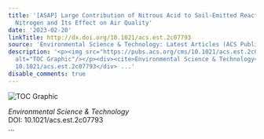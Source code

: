 ```yaml
---
title: '[ASAP] Large Contribution of Nitrous Acid to Soil-Emitted Reactive Oxidized
  Nitrogen and Its Effect on Air Quality'
date: '2023-02-20'
linkTitle: http://dx.doi.org/10.1021/acs.est.2c07793
source: 'Environmental Science & Technology: Latest Articles (ACS Publications)'
description: '<p><img src="https://pubs.acs.org/cms/10.1021/acs.est.2c07793/asset/images/medium/es2c07793_0006.gif"
  alt="TOC Graphic"/></p><div><cite>Environmental Science & Technology</cite></div><div>DOI:
  10.1021/acs.est.2c07793</div> ...'
disable_comments: true
---
```

<p><img src="https://pubs.acs.org/cms/10.1021/acs.est.2c07793/asset/images/medium/es2c07793_0006.gif" alt="TOC Graphic"/></p><div><cite>Environmental Science & Technology</cite></div><div>DOI: 10.1021/acs.est.2c07793</div> ...